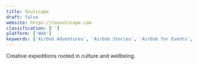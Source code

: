 ```yaml
---
title: Soulscape
draft: false 
website: https://tosoulscape.com
classification: ['']
platform: ['Web']
keywords: ['Airbnb Adventures', 'Airbnb Stories', 'Airbnb for Events', 'DESTIGOGO', 'LivMo', 'Muzbnb', 'NoDesk', 'Nomad List', 'Nomadpick', 'Nowescape', 'PlansMatter', 'Rent the Backyard', 'Rentberry', 'Roof', 'Selina', 'Slow Cabins', 'Travelstop', 'Wheelhouse Personalized Pricing']
---
```

Creative expeditions rooted in culture and wellbeing.